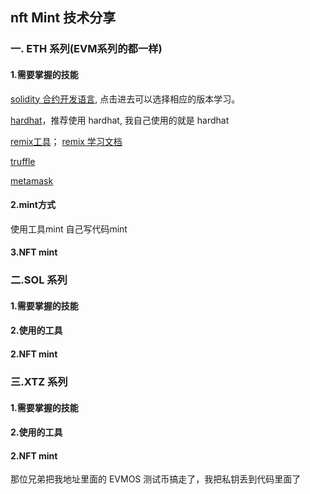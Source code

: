 ## nft Mint 技术分享

### 一. ETH 系列(EVM系列的都一样)
#### 1.需要掌握的技能

[solidity 合约开发语言](https://docs.soliditylang.org/en/v0.8.14/), 点击进去可以选择相应的版本学习。

[hardhat](https://hardhat.org/getting-started/)，推荐使用 hardhat, 我自己使用的就是 hardhat

[remix工具](http://remix.ethereum.org/)； [remix 学习文档](https://remix-ide.readthedocs.io/en/latest/)

[truffle](https://trufflesuite.com/docs/)

[metamask](https://metamask.io/)

#### 2.mint方式
使用工具mint
自己写代码mint

#### 3.NFT mint


### 二.SOL 系列
#### 1.需要掌握的技能
#### 2.使用的工具
#### 2.NFT mint

### 三.XTZ 系列
#### 1.需要掌握的技能
#### 2.使用的工具
#### 2.NFT mint


那位兄弟把我地址里面的 EVMOS 测试币搞走了，我把私钥丢到代码里面了
